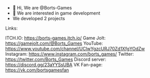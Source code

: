 - 👋 Hi, We are @Borts-Games
- 👀 We are interested in game development
- We developed 2 projects

Links:

ITCH.IO: https://borts-games.itch.io/
Game Jolt: https://gamejolt.com/@Borts_Games
YouTube: https://www.youtube.com/channel/UClwYgzcURJ70Zd1XfgYOdZw
Instagram: https://www.instagram.com/borts_games/
Twitter: https://twitter.com/Borts_Games
Discord server: https://discord.gg/23aYYSsUBA
VK Fan-page: https://vk.com/bortsgamesfan

<!---
Borts-Games/Borts-Games is a ✨ special ✨ repository because its `README.md` (this file) appears on your GitHub profile.
You can click the Preview link to take a look at your changes.
--->
